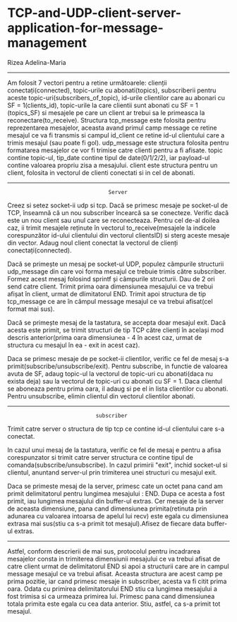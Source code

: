 # TCP-and-UDP-client-server-application-for-message-management

Rizea Adelina-Maria

------------------------------------------------------------------------------

Am folosit 7 vectori pentru a retine următoarele: clienții
conectați(connected), topic-urile cu abonati(topics), subscriberii pentru
aceste topic-uri(subscribers_of_topic), id-urile clientilor care au abonari
cu SF = 1(clients_id), topic-urile la care clientii sunt abonati cu SF = 1
(topics_SF) si mesajele pe care un client ar trebui sa le primeasca la
reconectare(to_receive).
Structura tcp_message este folosita pentru reprezentarea mesajelor,
aceasta avand primul camp message ce retine mesajul ce va fi transmis si
campul id_client ce retine id-ul clientului care a trimis mesajul
(sau poate fi gol).
udp_message este structura folosita pentru formatarea mesajelor ce vor
fi trimise catre clienti pentru a fi afisate. topic contine topic-ul, 
tip_date contine tipul de date(0/1/2/2), iar payload-ul contine valoarea
propriu zisa a mesajului.
client este structura pentru un client, folosita in vectorul de clienti
conectati si in cel de abonati.

------------------------------------------------------------------------------
                                    Server

Creez si setez socket-ii udp si tcp.
Dacă se primesc mesaje pe socket-ul de TCP, înseamnă că un nou subscriber
încearcă sa se conecteze. Verific dacă este un nou client sau unul care
se reconecteaza. Pentru cel de-al doilea caz, ii trimit mesajele reținute
în vectorul to_receive(mesajele la indicele corespunzător id-ului clientului
din vectorul clientsID) si sterg aceste mesaje din vector. Adaug noul client
conectat la vectorul de clienți conectați(connected).

Dacă se primește un mesaj pe socket-ul UDP, populez câmpurile structurii
udp_message din care voi forma mesajul ce trebuie trimis către subscriber.
Formez acest mesaj folosind sprintf și câmpurile structurii. Dau de 2 ori send
catre client. Trimit prima oara dimensiunea mesajului ce va trebui afișat în
client, urmat de dlimitatorul END. Trimit apoi structura de tip tcp_message
ce are în câmpul message mesajul ce va trebui afisat(cel format mai sus).

Dacă se primește mesaj de la tastatura, se accepta doar mesajul exit.
Dacă acesta este primit, se trimit structuri de tip TCP către clienți în
același mod descris anterior(prima oara dimensiunea - 4 în acest caz, urmat
de structura cu mesajul în ea - exit in acest caz).

Daca se primesc mesaje de pe socket-ii clientilor, verific ce fel de
mesaj s-a primit(subscribe/unsubscribe/exit). Pentru subscribe, in functie de
valoarea avuta de SF, adaug topic-ul la vectorul de topic-uri cu abonati(daca
nu exista deja) sau la vectorul de topic-uri cu abonati cu SF = 1. Daca
clientul se aboneaza pentru prima oara, il adaug si pe el in lista clientilor
cu abonati. Pentru unsubscribe, elimin clientul din vectorul clientilor abonati.

-------------------------------------------------------------------------------
                                subscriber
Trimit catre server o structura de tip tcp ce contine id-ul clientului
care s-a conectat.
    
In cazul unui mesaj de la tastatura, verific ce fel de mesaj e pentru 
a afisa corespunzator si trimit catre server structura ce contine tipul
de comanda(subscribe/unsubscribe). In cazul primirii "exit", inchid socket-ul
si clientul, anuntand server-ul prin trimiterea unei structuri cu mesajul
exit.
    
Daca se primeste mesaj de la server, primesc cate un octet pana cand
am primit delimitatorul pentru lungimea mesajului : END. Dupa ce acesta
a fost primit, iau lungimea mesajului din buffer-ul extras. Cer mesaje
de la server de aceasta dimensiune, pana cand dimensiunea primita(retinuta prin
adunarea cu valoarea intoarsa de apelul lui recv) este egala cu dimensiunea
extrasa mai sus(stiu ca s-a primit tot mesajul).Afisez de fiecare data
buffer-ul extras. 

-------------------------------------------------------------------------------

Astfel, conform descrierii de mai sus, protocolul pentru incadrarea
mesajelor consta in trimiterea dimensiunii mesajului ce va trebui afisat de
catre client urmat de delimitatorul END si apoi a structurii care are in campul
message mesajul ce va trebui afisat. Aceasta structura are acest camp pe prima
pozitie, iar cand primesc mesaje in subscriber, acesta va fi citit prima oara.
Odata cu primirea delimitatorului END stiu ca lungimea mesajului a fost trimisa
si ca urmeaza primirea lui. Primesc pana cand dimensiunea totala primita
este egala cu cea data anterior. Stiu, astfel, ca s-a primit tot mesajul.
